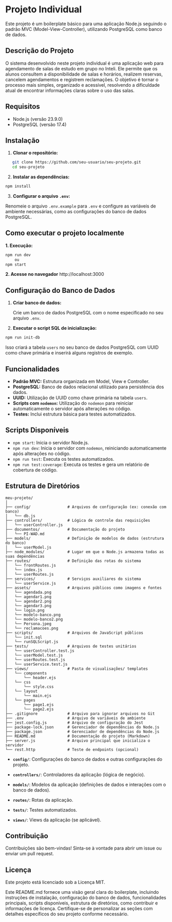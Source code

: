 # Projeto Individual

Este projeto é um boilerplate básico para uma aplicação Node.js seguindo o padrão MVC (Model-View-Controller), utilizando PostgreSQL como banco de dados.

## Descrição do Projeto

O sistema desenvolvido neste projeto individual é uma aplicação web para agendamento de salas de estudo em grupo no Inteli. Ele permite que os alunos consultem a disponibilidade de salas e horários, realizem reservas, cancelem agendamentos e registrem reclamações. O objetivo é tornar o processo mais simples, organizado e acessível, resolvendo a dificuldade atual de encontrar informações claras sobre o uso das salas.

## Requisitos

- Node.js (versão 23.9.0)
- PostgreSQL (versão 17.4)

## Instalação

1. **Clonar o repositório:**

```bash
   git clone https://github.com/seu-usuario/seu-projeto.git
   cd seu-projeto
```

2. **Instalar as dependências:**
    
```bash
npm install
```
    
3. **Configurar o arquivo `.env`:**
    
Renomeie o arquivo `.env.example` para `.env` e configure as variáveis de ambiente necessárias, como as configurações do banco de dados PostgreSQL.

Como executar o projeto localmente
-----------------------------------
**1. Execução:**

```bash
npm run dev
    ou
npm start
```    
**2. Acesse no navegador**
http://localhost:3000

Configuração do Banco de Dados
------------------------------

1. **Criar banco de dados:**
    
    Crie um banco de dados PostgreSQL com o nome especificado no seu arquivo `.env`.
    
2. **Executar o script SQL de inicialização:**
    
```bash
npm run init-db
```
    
Isso criará a tabela `users` no seu banco de dados PostgreSQL com UUID como chave primária e inserirá alguns registros de exemplo.
    

Funcionalidades
---------------

* **Padrão MVC:** Estrutura organizada em Model, View e Controller.
* **PostgreSQL:** Banco de dados relacional utilizado para persistência dos dados.
* **UUID:** Utilização de UUID como chave primária na tabela `users`.
* **Scripts com `nodemon`:** Utilização do `nodemon` para reiniciar automaticamente o servidor após alterações no código.
* **Testes:** Inclui estrutura básica para testes automatizados.

Scripts Disponíveis
-------------------

* `npm start`: Inicia o servidor Node.js.
* `npm run dev`: Inicia o servidor com `nodemon`, reiniciando automaticamente após alterações no código.
* `npm run test`: Executa os testes automatizados.
* `npm run test:coverage`: Executa os testes e gera um relatório de cobertura de código.

Estrutura de Diretórios
-----------------------
```
meu-projeto/
│
├── config/                # Arquivos de configuração (ex: conexão com banco)
│   └── db.js
├── controllers/           # Lógica de controle das requisições
│   └── userController.js
├── documentos/            # Documentação do projeto
│   └── PI-WAD.md
├── models/                # Definição de modelos de dados (estrutura do banco)
│   └── userModel.js
├── node_modules/          # Lugar em que o Node.js armazena todas as suas dependências
├── routes/                # Definição das rotas do sistema
│   └── frontRoutes.js
│   └── index.js
│   └── userRoutes.js
├── services/              # Serviços auxiliares do sistema
│   └── userService.js
├── assets/                # Arquivos públicos como imagens e fontes
│   └── agendada.png
│   └── agendar1.png
│   └── agendar2.png
│   └── agendar3.png
│   └── login.png
│   └── modelo-banco.png
│   └── modelo-banco2.png
│   └── Persona.jpeg
│   └── reclamacoes.png
├── scripts/               # Arquivos de JavaScript públicos
│   └── init.sql
│   └── runSQLScript.js
├── tests/                 # Arquivos de testes unitários
│   └── userController.test.js
│   └── userModel.test.js
│   └── userRoutes.test.js
│   └── userService.test.js
├── views/                 # Pasta de visualisações/ templates
│   └── components
│       └── header.ejs
│   └── css
│       └── style.css
│   └── layout
│       └── main.ejs
│   └── pages
│       └── page1.ejs
│       └── page2.ejs
├── .gitignore             # Arquivo para ignorar arquivos no Git
├── .env                   # Arquivo de variáveis de ambiente
├── jest.config.js         # Arquivo de configuração do Jest
├── package-lock.json      # Gerenciador de dependências do Node.js
├── package.json           # Gerenciador de dependências do Node.js
├── README.md              # Documentação do projeto (Markdown)
├── server.js              # Arquivo principal que inicializa o servidor
└── rest.http              # Teste de endpoints (opcional)
```
* **`config/`**: Configurações do banco de dados e outras configurações do projeto.
 
* **`controllers/`**: Controladores da aplicação (lógica de negócio).
* **`models/`**: Modelos da aplicação (definições de dados e interações com o banco de dados).
* **`routes/`**: Rotas da aplicação.
* **`tests/`**: Testes automatizados.
* **`views/`**: Views da aplicação (se aplicável).

Contribuição
------------

Contribuições são bem-vindas! Sinta-se à vontade para abrir um issue ou enviar um pull request.

Licença
-------

Este projeto está licenciado sob a Licença MIT.

Este README.md fornece uma visão geral clara do boilerplate, incluindo instruções de instalação, configuração do banco de dados, funcionalidades principais, scripts disponíveis, estrutura de diretórios, como contribuir e informações de licença. Certifique-se de personalizar as seções com detalhes específicos do seu projeto conforme necessário.

